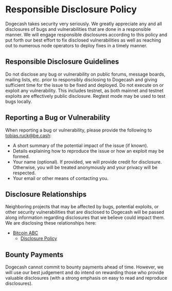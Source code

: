 # Responsible Disclosure Policy

Dogecash takes security very seriously.  We greatly appreciate any and all disclosures of bugs and vulnerabilities that are done in a responsible manner.  We will engage responsible disclosures according to this policy and put forth our best effort to fix disclosed vulnerabilities as well as reaching out to numerous node operators to deploy fixes in a timely manner.

## Responsible Disclosure Guidelines

Do not disclose any bug or vulnerability on public forums, message boards, mailing lists, etc. prior to responsibly disclosing to Dogecash and giving sufficient time for the issue to be fixed and deployed.
Do not execute on or exploit any vulnerability.  This includes testnet, as both mainnet and testnet exploits are effectively public disclosure.  Regtest mode may be used to test bugs locally.

## Reporting a Bug or Vulnerability

When reporting a bug or vulnerability, please provide the following to tobias.ruck@be.cash:
* A short summary of the potential impact of the issue (if known).
* Details explaining how to reproduce the issue or how an exploit may be formed.
* Your name (optional).  If provided, we will provide credit for disclosure.  Otherwise, you will be treated anonymously and your privacy will be respected.
* Your email or other means of contacting you.

## Disclosure Relationships

Neighboring projects that may be affected by bugs, potential exploits, or other security vulnerabilities that are disclosed to Dogecash will be passed along information regarding disclosures that we believe could impact them.  We are disclosing these relationships here:

* [Bitcoin ABC](https://bitcoinabc.org/)
  * [Disclosure Policy](https://github.com/Bitcoin-ABC/bitcoin-abc/blob/master/DISCLOSURE_POLICY.md)

## Bounty Payments

Dogecash cannot commit to bounty payments ahead of time.  However, we will use our best judgement and do intend on rewarding those who provide valuable disclosures (with a strong emphasis on easy to read and reproduce disclosures).
